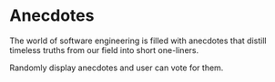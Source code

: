 # Anecdotes

The world of software engineering is filled with anecdotes that distill timeless truths from our field into short one-liners. 

Randomly display anecdotes and user can vote for them.
